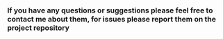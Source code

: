 
### If you have any questions or suggestions please feel free to contact me about them, for issues please report them on the project repository